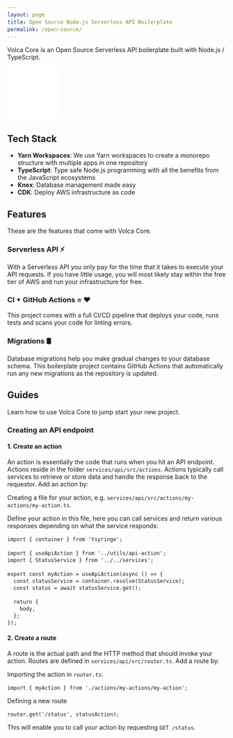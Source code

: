 ```yaml
---
layout: page
title: Open Source Node.js Serverless API Boilerplate
permalink: /open-source/
---
```


Volca Core is an Open Source Serverless API boilerplate built with Node.js / TypeScript.

[<img src="/images/github-light.png">](https://github.com/volca-io/volca-core)

## Tech Stack

- **Yarn Workspaces**: We use Yarn workspaces to create a monorepo structure with multiple apps in one repository
- **TypeScript**: Type safe Node.js programming with all the benefits from the JavaScript ecosystems
- **Knex**: Database management made easy
- **CDK**: Deploy AWS infrastructure as code

## Features

These are the features that come with Volca Core.

### Serverless API ⚡

With a Serverless API you only pay for the time that it takes to execute your API requests. If you have little usage, you will most likely stay within the free tier of AWS and run your infrastructure for free.

### CI + GitHub Actions = ❤️

This project comes with a full CI/CD pipeline that deploys your code, runs tests and scans your code for linting errors.

### Migrations 🛢️

Database migrations help you make gradual changes to your database schema. This boilerplate project contains GitHub Actions that automatically run any new migrations as the repository is updated.

## Guides

Learn how to use Volca Core to jump start your new project.

### Creating an API endpoint

#### 1. Create an action

An action is essentially the code that runs when you hit an API endpoint. Actions reside in the folder `services/api/src/actions`. Actions typically call services to retrieve or store data and handle the response back to the requestor. Add an action by:

Creating a file for your action, e.g. `services/api/src/actions/my-actions/my-action.ts`.

Define your action in this file, here you can call services and return various responses depending on what the service responds:

```
import { container } from 'tsyringe';

import { useApiAction } from '../utils/api-action';
import { StatusService } from '../../services';

export const myAction = useApiAction(async () => {
  const statusService = container.resolve(StatusService);
  const status = await statusService.get();

  return {
    body,
  };
});

```

#### 2. Create a route

A route is the actual path and the HTTP method that should invoke your action. Routes are defined in `services/api/src/router.ts`. Add a route by:

Importing the action in `router.ts`:

```
import { myAction } from './actions/my-actions/my-action';
```

Defining a new route

```
router.get('/status', statusAction);
```

This will enable you to call your action by requesting `GET /status`.
